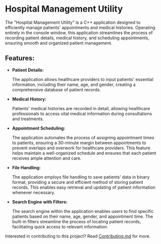 <div>
    <h1>Hospital Management Utility</h1>
    <p>
        The "Hospital Management Utility" is a C++ application designed to
        efficiently manage patients' appointments and medical histories. Operating entirely in the
        console window, this application streamlines the process of recording patient details,
        medical history, and scheduling appointments, ensuring smooth and organized patient
        management.
    </p>
    <h2>Features:</h2>
    <ul>
        <li><b>Patient Details:</b></li>
        <p>
            The application allows healthcare providers to input patients' essential information,
            including their name, age, and gender, creating a comprehensive database of patient
            records.
        </p>
        <li><b>Medical History:</b></li>
        <p>
            Patients' medical histories are recorded in detail, allowing healthcare professionals to
            access vital medical information during consultations and treatments.
        </p>
        <li><b>Appointment Scheduling:</b></li>
        <p>
            The application automates the process of assigning appointment times to patients,
            ensuring a 30-minute margin between appointments to prevent overlaps and overwork for
            healthcare providers. This feature helps maintain a well-organized schedule and ensures
            that each patient receives ample attention and care.
        </p>
        <li><b>File Handling:</b></li>
        <p>
            The application employs file handling to save patients' data in binary format, providing
            a secure and efficient method of storing patient records. This enables easy retrieval
            and updating of patient information whenever necessary.
        </p>
        <li><b>Search Engine with Filters:</b></li>
        <p>
            The search engine within the application enables users to find specific patients based
            on their name, age, gender, and appointment time. The built-in filters streamline the
            process of locating patient records, facilitating quick access to relevant information.
        </p>
    </ul>
</div>

Interested in contributing to this project? Read [Contributing.md](https://github.com/Nailsonseat/Hospital-Management-Utility/blob/c6f30fe8f3bff923000aef7a7db26e066c223cf7/CONTRIBUTING.md) for more.
